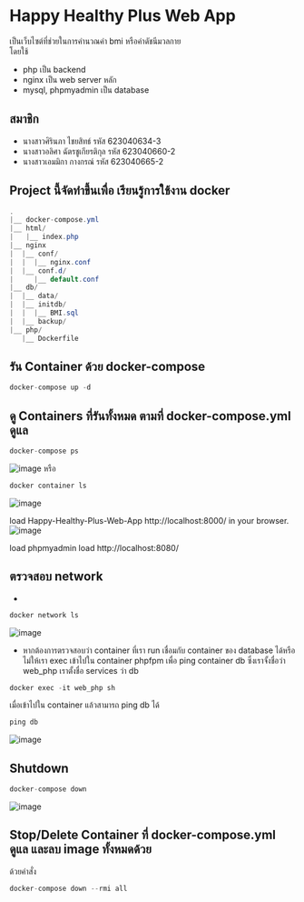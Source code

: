﻿# Happy Healthy Plus Web App
 เป็นเว็บไซต์ที่ช่วยในการคำนวณค่า bmi หรือค่าดัชนีมวลกาย <br>
 โดยใช้ 
 * php เป็น backend <br>
 * nginx เป็น web server หลัก <br>
 * mysql, phpmyadmin เป็น database <br>
 
 ## สมาชิก
 * นางสาวศิรินภา ไชยสิทธ์ รหัส 623040634-3
 * นางสาวอลิศา ฉัตรชูเกียรติกุล รหัส 623040660-2
 * นางสาวเอมมิกา กางกรณ์ รหัส 623040665-2
 
 ## Project นี้จัดทำขึ้นเพื่อ เรียนรู้การใช้งาน docker
 
``` java 
.
|__ docker-compose.yml
|__ html/
|   |__ index.php
|__ nginx
|  |__ conf/
|  |  |__ nginx.conf
|  |__ conf.d/
|     |__ default.conf
|__ db/
|  |__ data/
|  |__ initdb/
|  |  |__ BMI.sql
|  |__ backup/
|__ php/
   |__ Dockerfile
```   

## รัน Container ด้วย docker-compose 
``` java
docker-compose up -d
```


## ดู Containers ที่รันทั้งหมด ตามที่ docker-compose.yml ดูแล
``` java
docker-compose ps
```
![image](https://user-images.githubusercontent.com/58929525/226402026-abea3121-1c7b-46e4-a3ef-dd2167bf3b69.png)
 หรือ 
 ``` java
docker container ls
```
![image](https://user-images.githubusercontent.com/58929525/226402120-4d03cd53-4efc-49c4-9279-03d82ef66927.png)

load Happy-Healthy-Plus-Web-App  http://localhost:8000/ in your browser.
![image](https://user-images.githubusercontent.com/58929525/225968624-386991a1-ef50-43ee-977b-79e8827f53b4.png)

load phpmyadmin load http://localhost:8080/

## ตรวจสอบ network
*  
``` java
docker network ls
```
![image](https://user-images.githubusercontent.com/58929525/226402382-5203b889-0f27-44d7-8e5f-8b1ffddc5c73.png)


* หากต้องการตรวจสอบว่า container ที่เรา run เชื่อมกับ container ของ database ได้หรือไม่ให้เรา exec เข้าไปใน container phpfpm เพื่อ ping container db ซึ่งเราจั้งชื่อว่า web_php เราตั้งชื่อ services ว่า db

``` java
docker exec -it web_php sh
```

เมื่อเข้าไปใน container แล้วสามารถ ping db ได้
``` java
ping db
```
![image](https://user-images.githubusercontent.com/58929525/226402518-4ca034c6-084b-493c-a219-6f99a09e5750.png)



## Shutdown
``` java
docker-compose down
```
![image](https://user-images.githubusercontent.com/58929525/226402679-9347d7e7-f827-474b-90ba-e508c4c40eda.png)


## Stop/Delete Container ที่ docker-compose.yml ดูแล และลบ image ทั้งหมดด้วย
ด้วยคำสั่ง 
``` java
docker-compose down --rmi all
```
